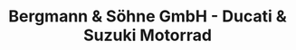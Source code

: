 ---
title: "Bergmann & Söhne GmbH - Ducati & Suzuki Motorrad"
url: /bremervoerde/bergmann-und-soehne-gmbh-ducati-und-suzuki-motorrad/
shop: Motorrad
---
